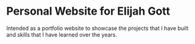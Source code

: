 # Personal Website for Elijah Gott
Intended as a portfolio website to showcase the projects that I have built and skills that I have learned over the years.
